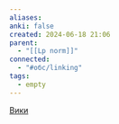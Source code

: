 ```yaml
---
aliases: 
anki: false
created: 2024-06-18 21:06
parent:
  - "[[Lp norm]]"
connected:
  - "#обс/linking"
tags:
  - empty
---
```


[Вики](https://ru.wikipedia.org/wiki/%D0%A1%D1%80%D0%B5%D0%B4%D0%BD%D0%B5%D0%B5_%D0%B3%D0%B5%D0%BE%D0%BC%D0%B5%D1%82%D1%80%D0%B8%D1%87%D0%B5%D1%81%D0%BA%D0%BE%D0%B5)